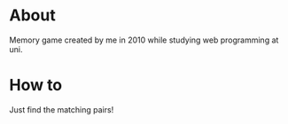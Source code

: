 # About
Memory game created by me in 2010 while studying web programming at uni. 

# How to
Just find the matching pairs!
